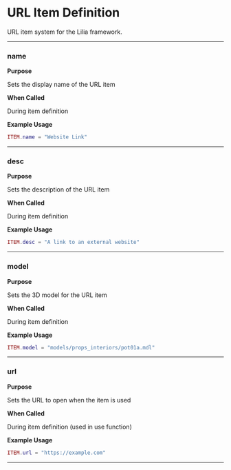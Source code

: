 # URL Item Definition

URL item system for the Lilia framework.

---

### name

**Purpose**

Sets the display name of the URL item

**When Called**

During item definition

**Example Usage**

```lua
ITEM.name = "Website Link"

```

---

### desc

**Purpose**

Sets the description of the URL item

**When Called**

During item definition

**Example Usage**

```lua
ITEM.desc = "A link to an external website"

```

---

### model

**Purpose**

Sets the 3D model for the URL item

**When Called**

During item definition

**Example Usage**

```lua
ITEM.model = "models/props_interiors/pot01a.mdl"

```

---

### url

**Purpose**

Sets the URL to open when the item is used

**When Called**

During item definition (used in use function)

**Example Usage**

```lua
ITEM.url = "https://example.com"

```

---

